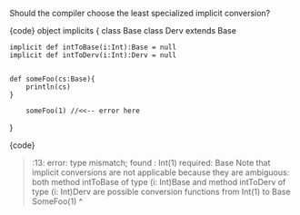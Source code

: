Should the compiler choose the least specialized implicit conversion?

{code}
object implicits {
	class Base
	class Derv extends Base
	
	implicit def intToBase(i:Int):Base = null
	implicit def intToDerv(i:Int):Derv = null


	def someFoo(cs:Base){
		println(cs)
	}

        someFoo(1) //<<-- error here
}

{code}

> <console>:13: error: type mismatch;
   found   : Int(1)
   required: Base
  Note that implicit conversions are not applicable because they are ambiguous:
   both method intToBase of type (i: Int)Base
   and method intToDerv of type (i: Int)Derv
   are possible conversion functions from Int(1) to Base
                SomeFoo(1)
                        ^
